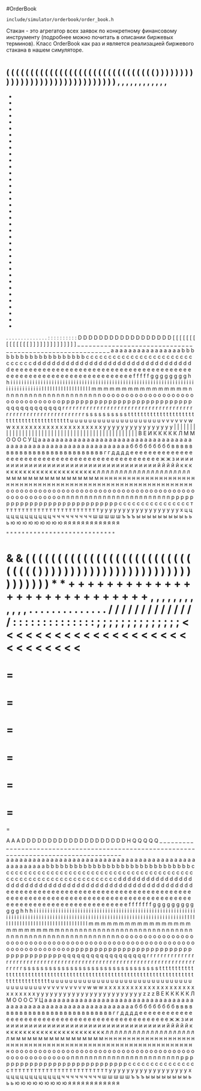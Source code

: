 #OrderBook

`include/simulator/orderbook/order_book.h`


Стакан - это агрегатор всех заявок по конкретному финансовому инструменту (подробнее можно почитать в описании биржевых терминов). Класс OrderBook как раз и является реализацией биржевого стакана в нашем симуляторе.








































 
 
 
 
 
 
 
 
 
 
 
 
 
 
 
 
 
 
 
 
 
 
 
 
 
 
 
 
 
 
 
 
 
 
 
 
 
 
 
 
 
 
 
 
 
 
 
 
 
 
 
 
 
 
 
 
 
 
 
 
 
 
 
 
 
 
 
 
 
 
 
 
 
 
 
 
 
 
 
 
 
 
 
 
 
 
 
 
 
 
 
 
 
 
 
 
 
 
 
 
 
 
 
 
 
 
 
 
 
 
 
 
 
 
 
 
 
 
 
 
 
#
#
#
#
#
#
#
#
#
#
#
#
#
#
#
#
#
(
(
(
(
(
(
(
(
(
(
(
(
(
(
(
(
(
(
(
(
(
(
(
(
(
(
(
(
(
(
(
)
)
)
)
)
)
)
)
)
)
)
)
)
)
)
)
)
)
)
)
)
)
)
)
)
)
)
)
)
)
)
,
,
,
,
,
,
,
,
,
,
,
,
-
-
-
-
-
-
-
-
-
-
-
-
-
-
-
-
-
-
-
-
-
-
-
-
-
-
-
-
-
-
-
-
-
-
-
-
-
-
.
.
.
.
.
.
.
.
.
.
.
.
.
.
:
:
:
:
:
:
:
:
:
:
D
D
D
D
D
D
D
D
D
D
D
D
D
D
D
D
D
D
[
[
[
[
[
[
[
[
[
[
[
[
[
[
]
]
]
]
]
]
]
]
]
]
]
]
]
]
_
_
_
_
_
_
_
_
_
_
_
_
_
_
_
_
_
_
_
_
_
_
_
_
_
_
_
_
_
_
_
_
_
_
_
_
_
_
_
_
_
_
_
_
_
_
_
_
_
_
_
_
_
_
_
_
_
a
a
a
a
a
a
a
a
a
a
a
a
a
a
a
a
b
b
b
b
b
b
b
b
b
b
b
b
b
b
b
b
b
b
b
b
c
c
c
c
c
c
c
c
c
c
c
c
c
c
c
c
c
c
c
c
c
c
c
c
c
c
c
c
c
c
d
d
d
d
d
d
d
d
d
d
d
d
d
d
d
d
d
d
d
d
d
d
d
d
d
d
d
d
d
d
d
d
d
d
d
e
e
e
e
e
e
e
e
e
e
e
e
e
e
e
e
e
e
e
e
e
e
e
e
e
e
e
e
e
e
e
e
e
e
e
e
e
e
e
e
e
e
e
e
e
e
e
e
e
e
e
e
e
e
e
e
e
e
e
e
e
e
e
e
e
e
e
e
f
f
f
f
f
g
g
g
g
g
g
g
g
h
h
i
i
i
i
i
i
i
i
i
i
i
i
i
i
i
i
i
i
i
i
i
i
i
i
i
i
i
i
i
i
i
i
i
i
i
i
i
i
i
i
i
i
i
i
i
i
i
i
i
i
i
i
i
i
i
i
i
i
i
i
i
i
i
i
i
i
i
i
i
i
i
i
i
i
i
i
i
i
i
i
l
l
l
l
l
l
l
l
l
l
l
l
l
l
l
l
l
l
m
m
m
m
m
m
m
m
m
m
m
m
m
m
m
m
n
n
n
n
n
n
n
n
n
n
n
n
n
n
n
n
n
n
n
n
n
n
o
o
o
o
o
o
o
o
o
o
o
o
o
o
o
o
o
o
o
o
o
o
o
o
o
o
o
o
o
o
o
o
p
p
p
p
p
p
p
p
p
p
p
p
p
p
p
p
p
p
p
p
p
p
p
p
p
p
p
p
q
q
q
q
q
q
q
q
q
q
q
q
r
r
r
r
r
r
r
r
r
r
r
r
r
r
r
r
r
r
r
r
r
r
r
r
r
r
r
r
r
r
r
r
r
r
r
r
r
r
r
r
r
r
r
r
r
r
r
r
r
r
r
r
r
r
r
r
r
r
r
r
r
s
s
s
s
s
s
s
s
s
s
t
t
t
t
t
t
t
t
t
t
t
t
t
t
t
t
t
t
t
t
t
t
t
t
t
t
t
t
t
t
t
t
t
t
t
t
t
t
t
t
t
u
u
u
u
u
u
u
u
u
u
u
u
u
u
u
u
u
u
u
u
v
v
v
v
v
v
w
w
x
x
x
x
x
x
x
x
x
x
x
x
x
x
x
x
x
x
x
x
x
y
y
y
y
y
y
y
y
y
y
y
y
y
y
y
y
|
|
|
|
|
|
|
|
|
|
|
|
|
|
|
|
|
|
|
|
|
|
|
|
|
|
|
|
|
|
|
|
|
|
|
|
|
|
|
|
|
|
|
|
|
|
|
|
В
Е
И
К
К
К
К
К
Л
М
М
О
О
О
С
У
Ц
а
а
а
а
а
а
а
а
а
а
а
а
а
а
а
а
а
а
а
а
а
а
а
а
а
а
а
а
а
а
а
а
а
а
а
а
а
а
а
а
а
а
а
а
а
а
а
а
а
а
а
а
а
а
а
а
а
а
а
а
а
а
а
б
б
б
б
б
б
б
б
б
в
в
в
в
в
в
в
в
в
в
в
в
в
в
в
в
в
в
в
в
в
в
в
в
в
в
в
г
г
д
д
д
д
е
е
е
е
е
е
е
е
е
е
е
е
е
е
е
е
е
е
е
е
е
е
е
е
е
е
е
е
е
е
е
е
е
е
е
е
е
е
е
е
е
е
е
е
е
е
е
е
ж
ж
з
и
и
и
и
и
и
и
и
и
и
и
и
и
и
и
и
и
и
и
и
и
и
и
и
и
и
и
и
и
и
и
и
и
и
и
и
и
й
й
й
й
й
к
к
к
к
к
к
к
к
к
к
к
к
к
к
к
к
к
к
к
к
к
к
к
к
л
л
л
л
л
л
л
л
л
л
л
л
л
л
л
л
л
л
л
л
л
м
м
м
м
м
м
м
м
м
м
м
м
м
м
м
м
м
н
н
н
н
н
н
н
н
н
н
н
н
н
н
н
н
н
н
н
н
н
н
н
н
н
н
н
н
н
н
н
н
н
н
н
н
н
н
н
н
н
н
н
н
н
н
н
н
н
н
н
н
н
н
н
н
н
н
н
н
н
н
о
о
о
о
о
о
о
о
о
о
о
о
о
о
о
о
о
о
о
о
о
о
о
о
о
о
о
о
о
о
о
о
о
о
о
о
о
о
о
о
о
о
о
о
о
о
о
о
о
о
о
о
о
п
п
п
п
п
п
п
п
п
п
п
п
п
п
п
п
п
п
п
п
п
п
п
п
р
р
р
р
р
р
р
р
р
р
р
р
р
р
р
р
р
р
р
р
р
р
р
р
р
р
р
р
р
с
с
с
с
с
с
с
с
с
с
с
с
с
с
с
с
т
т
т
т
т
т
т
т
т
т
т
т
т
т
т
т
т
т
т
т
т
т
т
т
т
у
у
у
у
у
у
у
у
у
у
у
у
у
у
у
у
у
у
х
ц
ц
ц
ц
ц
ц
ц
ц
ц
ц
ц
ц
ч
ч
ч
ч
ч
ч
ч
ч
ч
ш
ш
ш
ш
ш
ъ
ъ
ъ
ы
ы
ы
ы
ы
ы
ы
ы
ы
ь
ь
ь
ю
ю
ю
ю
ю
ю
ю
ю
ю
я
я
я
я
я
я
я
я
я
я
я
я
я




































































































































































































 
 
 
 
 
 
 
 
 
 
 
 
 
 
 
 
 
 
 
 
 
 
 
 
 
 
 
 
 
 
 
 
 
 
 
 
 
 
 
 
 
 
 
 
 
 
 
 
 
 
 
 
 
 
 
 
 
 
 
 
 
 
 
 
 
 
 
 
 
 
 
 
 
 
 
 
 
 
 
 
 
 
 
 
 
 
 
 
 
 
 
 
 
 
 
 
 
 
 
 
 
 
 
 
 
 
 
 
 
 
 
 
 
 
 
 
 
 
 
 
 
 
 
 
 
 
 
 
 
 
 
 
 
 
 
 
 
 
 
 
 
 
 
 
 
 
 
 
 
 
 
 
 
 
 
 
 
 
 
 
 
 
 
 
 
 
 
 
"
"
"
"
"
"
"
"
"
"
"
"
"
"
"
"
"
"
"
"
"
"
"
"
"
"
"
"
#
#
#
#
#
#
#
#
#
#
#
#
#
#
#
#
#
#
#
#
#
#
#
#
#
#
#
#
#
#
#
#
#
#
#
#
#
#
#
#
#
#
#
#
#
#
#
#
#
#
#
#
#
#
#
#
#
#
#
&
&
(
(
(
(
(
(
(
(
(
(
(
(
(
(
(
(
(
(
(
(
(
(
(
(
(
(
(
(
(
(
(
)
)
)
)
)
)
)
)
)
)
)
)
)
)
)
)
)
)
)
)
)
)
)
)
)
)
)
)
)
)
)
*
*
+
+
+
+
+
+
+
+
+
+
+
+
+
+
+
+
+
+
+
+
+
+
+
+
+
+
+
+
,
,
,
,
,
,
,
,
,
,
,
,
.
.
.
.
.
.
.
.
.
.
.
.
.
.
/
/
/
/
/
/
/
/
/
/
/
/
/
/
:
:
:
:
:
:
:
:
:
:
:
:
:
:
;
;
;
;
;
;
;
;
;
;
;
;
;
;
<
<
<
<
<
<
<
<
<
<
<
<
<
<
<
<
<
<
<
<
<
<
<
<
<
<
<
<
=
=
=
=
=
=
=
=
=
=
=
=
=
=
>
>
>
>
>
>
>
>
>
>
>
>
>
>
>
>
>
>
>
>
>
>
>
>
>
>
>
>
A
A
A
D
D
D
D
D
D
D
D
D
D
D
D
D
D
D
D
D
D
D
D
H
Q
Q
Q
Q
Q
_
_
_
_
_
_
_
_
_
_
_
_
_
_
_
_
_
_
_
_
_
_
_
_
_
_
_
_
_
_
_
_
_
_
_
_
_
_
_
_
_
_
_
_
_
_
_
_
_
_
_
_
_
_
_
_
_
_
_
_
_
_
_
_
_
_
_
_
_
_
_
_
_
_
_
_
_
_
_
_
_
_
_
_
_
_
_
_
`
`
`
`
`
`
`
`
`
`
`
`
`
`
`
`
`
`
`
`
`
`
`
`
`
`
`
`
`
`
`
`
`
`
`
`
`
`
`
`
`
`
`
`
`
`
`
`
`
`
`
`
`
`
`
`
`
`
`
`
`
`
`
`
`
`
`
`
`
`
`
`
`
`
`
`
`
`
`
`
`
`
`
`
a
a
a
a
a
a
a
a
a
a
a
a
a
a
a
a
a
a
a
a
a
a
a
a
a
a
a
a
a
a
a
a
a
a
a
a
a
a
a
a
a
a
a
a
a
a
a
a
a
a
a
a
b
b
b
b
b
b
b
b
b
b
b
b
b
b
b
b
b
b
b
b
b
b
b
b
b
b
b
b
b
b
b
c
c
c
c
c
c
c
c
c
c
c
c
c
c
c
c
c
c
c
c
c
c
c
c
c
c
c
c
c
c
c
c
c
c
c
c
c
c
c
c
c
c
c
c
c
c
c
c
c
c
c
c
c
c
c
c
c
c
c
c
c
c
c
c
c
c
c
c
d
d
d
d
d
d
d
d
d
d
d
d
d
d
d
d
d
d
d
d
d
d
d
d
d
d
d
d
d
d
d
d
d
d
d
d
d
d
d
d
d
d
d
d
d
d
d
d
d
d
d
d
d
d
d
d
e
e
e
e
e
e
e
e
e
e
e
e
e
e
e
e
e
e
e
e
e
e
e
e
e
e
e
e
e
e
e
e
e
e
e
e
e
e
e
e
e
e
e
e
e
e
e
e
e
e
e
e
e
e
e
e
e
e
e
e
e
e
e
e
e
e
e
e
e
e
e
e
e
e
e
e
e
e
e
e
e
e
e
e
e
e
e
e
e
e
e
e
e
e
e
e
e
e
e
e
e
e
e
e
e
e
e
e
e
f
f
f
f
f
f
f
g
g
g
g
g
g
g
g
g
g
g
g
h
h
h
i
i
i
i
i
i
i
i
i
i
i
i
i
i
i
i
i
i
i
i
i
i
i
i
i
i
i
i
i
i
i
i
i
i
i
i
i
i
i
i
i
i
i
i
i
i
i
i
i
i
i
i
i
i
i
i
i
i
i
i
i
i
i
i
i
i
i
i
i
i
i
i
i
i
i
i
i
i
i
i
i
i
i
i
i
i
i
i
i
i
i
i
i
i
i
i
i
i
i
i
i
i
i
i
i
i
i
i
i
i
i
i
i
i
i
i
i
i
i
i
i
i
i
i
l
l
l
l
l
l
l
l
l
l
l
l
l
l
l
l
l
l
l
l
l
l
l
l
l
l
l
l
l
l
l
l
l
l
m
m
m
m
m
m
m
m
m
m
m
m
m
m
m
m
m
m
m
m
m
m
m
m
m
m
n
n
n
n
n
n
n
n
n
n
n
n
n
n
n
n
n
n
n
n
n
n
n
n
n
n
n
n
n
n
n
n
n
n
n
n
n
n
n
n
n
n
n
n
n
n
n
n
n
n
n
n
n
n
o
o
o
o
o
o
o
o
o
o
o
o
o
o
o
o
o
o
o
o
o
o
o
o
o
o
o
o
o
o
o
o
o
o
o
o
o
o
o
o
o
o
o
o
o
o
o
o
o
o
o
o
o
o
o
o
o
o
o
o
o
o
o
o
o
o
o
o
o
o
o
p
p
p
p
p
p
p
p
p
p
p
p
p
p
p
p
p
p
p
p
p
p
p
p
p
p
p
p
p
p
p
p
p
p
p
p
p
p
q
q
q
q
q
q
q
q
q
q
q
q
q
q
q
q
q
q
r
r
r
r
r
r
r
r
r
r
r
r
r
r
r
r
r
r
r
r
r
r
r
r
r
r
r
r
r
r
r
r
r
r
r
r
r
r
r
r
r
r
r
r
r
r
r
r
r
r
r
r
r
r
r
r
r
r
r
r
r
r
r
r
r
r
r
r
r
r
r
r
r
r
s
s
s
s
s
s
s
s
s
s
s
s
s
s
s
s
s
s
s
s
s
s
s
s
s
s
s
s
s
s
s
s
t
t
t
t
t
t
t
t
t
t
t
t
t
t
t
t
t
t
t
t
t
t
t
t
t
t
t
t
t
t
t
t
t
t
t
t
t
t
t
t
t
t
t
t
t
t
t
t
t
t
t
t
t
t
t
t
t
t
t
t
t
t
t
t
t
t
t
t
t
t
t
t
t
t
t
t
t
t
t
t
t
t
t
t
u
u
u
u
u
u
u
u
u
u
u
u
u
u
u
u
u
u
u
u
u
u
u
u
u
u
u
u
u
u
u
u
u
u
u
u
u
u
u
v
v
v
v
v
v
v
v
v
v
w
w
w
x
x
x
x
x
x
x
x
x
x
x
x
x
x
x
x
x
x
x
x
x
x
x
x
x
x
x
x
y
y
y
y
y
y
y
y
y
y
y
y
y
y
y
y
y
y
y
y
y
y
y
y
z
z
z
В
Е
К
К
К
К
К
Л
М
О
О
О
С
У
Ц
а
а
а
а
а
а
а
а
а
а
а
а
а
а
а
а
а
а
а
а
а
а
а
а
а
а
а
а
а
а
а
а
а
а
а
а
а
а
а
а
а
а
а
а
а
а
а
а
а
а
а
а
а
а
а
а
а
а
а
а
а
а
а
б
б
б
б
б
б
б
б
б
в
в
в
в
в
в
в
в
в
в
в
в
в
в
в
в
в
в
в
в
в
в
в
в
в
в
в
в
г
г
д
д
д
д
е
е
е
е
е
е
е
е
е
е
е
е
е
е
е
е
е
е
е
е
е
е
е
е
е
е
е
е
е
е
е
е
е
е
е
е
е
е
е
е
е
е
е
е
е
е
е
е
ж
ж
з
и
и
и
и
и
и
и
и
и
и
и
и
и
и
и
и
и
и
и
и
и
и
и
и
и
и
и
и
и
и
и
и
и
и
и
и
и
й
й
й
й
й
к
к
к
к
к
к
к
к
к
к
к
к
к
к
к
к
к
к
к
к
к
к
к
к
л
л
л
л
л
л
л
л
л
л
л
л
л
л
л
л
л
л
л
л
л
м
м
м
м
м
м
м
м
м
м
м
м
м
м
м
м
м
н
н
н
н
н
н
н
н
н
н
н
н
н
н
н
н
н
н
н
н
н
н
н
н
н
н
н
н
н
н
н
н
н
н
н
н
н
н
н
н
н
н
н
н
н
н
н
н
н
н
н
н
н
н
н
н
н
н
н
н
н
н
о
о
о
о
о
о
о
о
о
о
о
о
о
о
о
о
о
о
о
о
о
о
о
о
о
о
о
о
о
о
о
о
о
о
о
о
о
о
о
о
о
о
о
о
о
о
о
о
о
о
о
о
о
о
п
п
п
п
п
п
п
п
п
п
п
п
п
п
п
п
п
п
п
п
п
п
п
п
р
р
р
р
р
р
р
р
р
р
р
р
р
р
р
р
р
р
р
р
р
р
р
р
р
р
р
р
р
с
с
с
с
с
с
с
с
с
с
с
с
с
с
с
с
т
т
т
т
т
т
т
т
т
т
т
т
т
т
т
т
т
т
т
т
т
т
т
т
т
у
у
у
у
у
у
у
у
у
у
у
у
у
у
у
у
у
у
х
ц
ц
ц
ц
ц
ц
ц
ц
ц
ц
ц
ц
ч
ч
ч
ч
ч
ч
ч
ч
ч
ш
ш
ш
ш
ш
ъ
ъ
ъ
ы
ы
ы
ы
ы
ы
ы
ы
ь
ь
ь
ю
ю
ю
ю
ю
ю
ю
ю
ю
я
я
я
я
я
я
я
я
я
я
я
я
